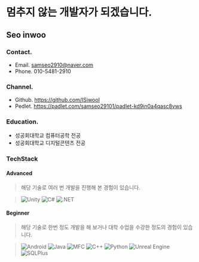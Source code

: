 # 멈추지 않는 개발자가 되겠습니다.

## Seo inwoo
### Contact.
- Email. samseo2910@naver.com
- Phone. 010-5481-2910
### Channel.
- Github. https://github.com/ISiwooI
- Pedlet. https://padlet.com/samseo29101/padlet-kd9in0a4qasc8vws
### Education.
- 성공회대학교 컴퓨터공학 전공
- 성공회대학교 디지털콘텐츠 전공

### TechStack

#### Advanced
> 해당 기술로 여러 번 개발을 진행해 본 경험이 있습니다.

> ![Unity](https://img.shields.io/badge/Unity-%23000000.svg?style=for-the-badge&logo=unity&logoColor=white)
![C#](https://img.shields.io/badge/C%23-%23239120.svg?style=for-the-badge&logo=csharp&logoColor=white)
![.NET](https://img.shields.io/badge/.NET-5C2D91?style=for-the-badge&logo=.net&logoColor=white)

#### Beginner
> 해당 기술로 한번 정도 개발을 해 보거나 대학 수업을 수강한 정도의 경험이 있습니다.

> ![Android](https://img.shields.io/badge/Android-3DDC84?style=for-the-badge&logo=android&logoColor=white)
![Java](https://img.shields.io/badge/Java-%23ED8B00.svg?style=for-the-badge&logo=openjdk&logoColor=white)
![MFC](https://img.shields.io/badge/MFC-blue?style=for-the-badge)
![C++](https://img.shields.io/badge/C%2B%2B-%2300599C.svg?style=for-the-badge&logo=c%2B%2B&logoColor=white)
![Python](https://img.shields.io/badge/Python-3670A0?style=for-the-badge&logo=python&logoColor=ffdd54)
![Unreal Engine](https://img.shields.io/badge/Unreal%20Engine-%23313131.svg?style=for-the-badge&logo=unrealengine&logoColor=white)
![SQLPlus](https://img.shields.io/badge/SQLPlus-blue?style=for-the-badge)

<!--
**ISiwooI/ISiwooI** is a ✨ _special_ ✨ repository because its `README.md` (this file) appears on your GitHub profile.

Here are some ideas to get you started:

- 🔭 I’m currently working on ...
- 🌱 I’m currently learning ...
- 👯 I’m looking to collaborate on ...
- 🤔 I’m looking for help with ...
- 💬 Ask me about ...
- 📫 How to reach me: ...
- 😄 Pronouns: ...
- ⚡ Fun fact: ...
-->
